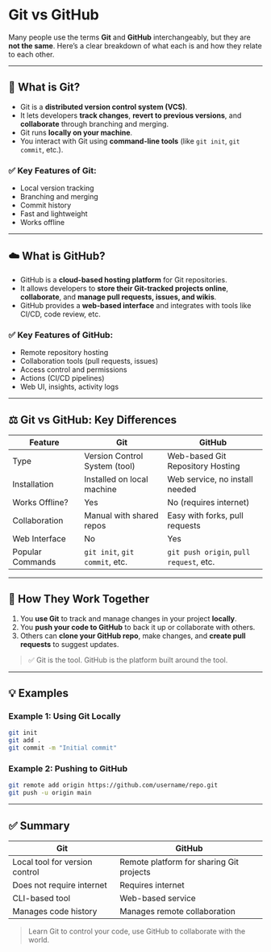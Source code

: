 # Git vs GitHub

Many people use the terms **Git** and **GitHub** interchangeably, but they are **not the same**. Here’s a clear breakdown of what each is and how they relate to each other.

---

## 🔧 What is Git?

- Git is a **distributed version control system (VCS)**.
- It lets developers **track changes**, **revert to previous versions**, and **collaborate** through branching and merging.
- Git runs **locally on your machine**.
- You interact with Git using **command-line tools** (like `git init`, `git commit`, etc.).

### ✅ Key Features of Git:
- Local version tracking
- Branching and merging
- Commit history
- Fast and lightweight
- Works offline

---

## ☁️ What is GitHub?

- GitHub is a **cloud-based hosting platform** for Git repositories.
- It allows developers to **store their Git-tracked projects online**, **collaborate**, and **manage pull requests, issues, and wikis**.
- GitHub provides a **web-based interface** and integrates with tools like CI/CD, code review, etc.

### ✅ Key Features of GitHub:
- Remote repository hosting
- Collaboration tools (pull requests, issues)
- Access control and permissions
- Actions (CI/CD pipelines)
- Web UI, insights, activity logs

---

## ⚖️ Git vs GitHub: Key Differences

| Feature              | Git                             | GitHub                                 |
|----------------------|----------------------------------|-----------------------------------------|
| Type                 | Version Control System (tool)   | Web-based Git Repository Hosting       |
| Installation         | Installed on local machine      | Web service, no install needed         |
| Works Offline?       | Yes                              | No (requires internet)                 |
| Collaboration        | Manual with shared repos        | Easy with forks, pull requests         |
| Web Interface        | No                               | Yes                                    |
| Popular Commands     | `git init`, `git commit`, etc.  | `git push origin`, `pull request`, etc.|

---

## 🔄 How They Work Together

1. You **use Git** to track and manage changes in your project **locally**.
2. You **push your code to GitHub** to back it up or collaborate with others.
3. Others can **clone your GitHub repo**, make changes, and **create pull requests** to suggest updates.

> ✅ Git is the tool. GitHub is the platform built around the tool.

---

## 💡 Examples

### Example 1: Using Git Locally

```bash
git init
git add .
git commit -m "Initial commit"
```

### Example 2: Pushing to GitHub

```bash
git remote add origin https://github.com/username/repo.git
git push -u origin main
```

---

## ✅ Summary

| Git                      | GitHub                                |
|--------------------------|----------------------------------------|
| Local tool for version control | Remote platform for sharing Git projects |
| Does not require internet | Requires internet                    |
| CLI-based tool           | Web-based service                    |
| Manages code history     | Manages remote collaboration         |

> Learn Git to control your code, use GitHub to collaborate with the world.

